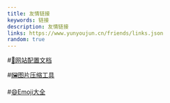 ```yaml
---
title: 友情链接
keywords: 链接
description: 友情链接
links: https://www.yunyoujun.cn/friends/links.json
random: true
---
```


#[📑网站配置文档](https://valaxy.site/guide/config/)

#[🖼️图片压缩工具](https://valaxy.site/guide/config/)

#[😄Emoji大全](https://www.emojiall.com/zh-hans)



<YunLinks :links="frontmatter.links" :random="frontmatter.random" />
